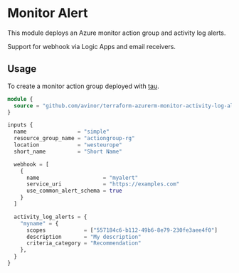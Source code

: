 # Monitor Alert


This module deploys an Azure monitor action group and activity log alerts.

Support for webhook via Logic Apps and email receivers.

## Usage

To create a monitor action group deployed with [tau](https://github.com/avinor/tau).

```terraform
module {
  source = "github.com/avinor/terraform-azurerm-monitor-activity-log-alerts"
}

inputs {
  name                = "simple"
  resource_group_name = "actiongroup-rg"
  location            = "westeurope"
  short_name          = "Short Name"

  webhook = [
    {  
      name                    = "myalert"
      service_uri             = "https://examples.com"
      use_common_alert_schema = true
    }
  ]

  activity_log_alerts = {
    "myname" = {
      scopes            = ["557184c6-b112-49b6-8e79-230fe3aee4f0"]
      description       = "My description"
      criteria_category = "Recommendation"
    },
  }
}
```
